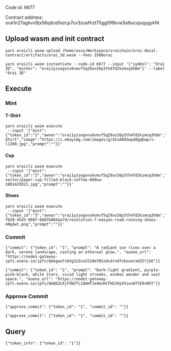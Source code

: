 Code id: 6677

Contract address: orai1n27agkvx9jx58qdce5ezcp7cx3zuefhzt75gg0f6kvw5a9ucujuqygykf4

## Upload wasm and init contract

```
yarn oraicli wasm upload /home/asus/Workspace/oraichain/orai-decal-contract/artifacts/orai_3d.wasm --fees 2500orai

yarn oraicli wasm instantiate --code-id 6677 --input '{"symbol": "Orai 3D", "minter": "orai1yzsegvns6vmvf5q29uv26p3th4fd2kzmsq3h6m"}' --label "Orai 3D"
```

## Execute

### Mint

#### T-Shirt

```
yarn oraicli wasm execute
 --input '{"mint":{"token_id":"1","owner":"orai1yzsegvns6vmvf5q29uv26p3th4fd2kzmsq3h6m","name":"T-Shirt","image":"https://i.ebayimg.com/images/g/4IsAAOSwpddgqEwp/s-l1200.jpg","prompt":""}}'
```

#### Cup

```
yarn oraicli wasm execute
 --input '{"mint":{"token_id":"2","owner":"orai1yzsegvns6vmvf5q29uv26p3th4fd2kzmsq3h6m","name":"Cup","image":"https://www.shutterstock.com/image-vector/paper-cup-filled-black-coffee-600nw-1801429321.jpg","prompt":""}}'
```

#### Shoes

```
yarn oraicli wasm execute
 --input '{"mint":{"token_id":"3","owner":"orai1yzsegvns6vmvf5q29uv26p3th4fd2kzmsq3h6m","name":"Shoes","image":"https://static.nike.com/a/images/c_limit,w_592,f_auto/t_product_v1/b14aba9a-f828-45d3-9607-b687b884aa7d/revolution-7-easyon-road-running-shoes-nNqdwt.png","prompt":""}}'
```

### Commit

```
{"commit": {"token_id": "1", "prompt": "A radiant sun rises over a dark, serene landscape, casting an ethereal glow.", "eueno_url": "https://node1-gateway-ipfs.eueno.io/ipfs/QmegwaTzbVg3LDzuCG18m7BSzdcdrndfvboueraUZS7jG6"}}
```

```
{"commit": {"token_id": "1", "prompt": "Dark-light gradient, purple-pink-black, white stars, vivid light streaks, evokes wonder and vast space.", "eueno_url": "https://node1-gateway-ipfs.eueno.io/ipfs/QmQ62LKjFSWJTc1QmHfJe4mvHCFkDJHyVXiuoATtE9vN5Y"}}
```

### Approve Commit

```
{"approve_commit": {"token_id": "1", "commit_id": ""}}
```

```
{"approve_commit": {"token_id": "1", "commit_id": ""}}
```

## Query

```
{"token_info": {"token_id": "1"}}
```